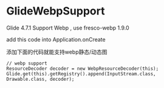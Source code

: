 # GlideWebpSupport
Glide 4.7.1 Support Webp , use fresco-webp 1.9.0

add this code into Application.onCreate

添加下面的代码就能支持webp静态/动态图
```
// webp support
ResourceDecoder decoder = new WebpResourceDecoder(this);
Glide.get(this).getRegistry().append(InputStream.class, Drawable.class, decoder);
```

